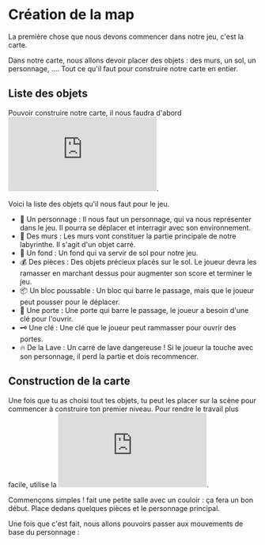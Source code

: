 # Création de la map

La première chose que nous devons commencer dans notre jeu, c'est la carte. 

Dans notre carte, nous allons devoir placer des objets : des murs, un sol, un personnage, .... Tout ce qu'il faut pour construire notre carte en entier.

## Liste des objets

Pouvoir construire notre carte, il nous faudra d'abord ![ajouter des objets](https://github.com/g404-code-gaming/GDevelop_Cour/blob/main/Objets.md).

Voici la liste des objets qu'il nous faut pour le  jeu. 

- 🧍 Un personnage : Il nous faut un personnage, qui va nous représenter dans le jeu. Il pourra se déplacer et interragir avec son environnement.
- 🧱 Des murs : Les murs vont constituer la partie principale de notre labyrinthe. Il s'agit d'un objet carré.
- 🌄 Un fond : Un fond qui va servir de sol pour notre jeu. 
- 💰 Des pièces : Des objets précieux placés sur le sol. Le joueur devra les ramasser en marchant dessus pour augmenter son score et terminer le jeu.
- 📦 Un bloc poussable : Un bloc qui barre le passage, mais que le joueur peut pousser pour le déplacer.
- 🚪 Une porte : Une porte qui barre le passage, le joueur a besoin d'une clé pour l'ouvrir.
- 🗝️ Une clé : Une clé que le joueur peut rammasser pour ouvrir des portes.
- 🔥 De la Lave : Un carré de lave dangereuse ! Si le joueur la touche avec son personnage, il perd la partie et dois recommencer. 

## Construction de la carte

Une fois que tu as choisi tout tes objets, tu peut les placer sur la scène pour commencer à construire ton premier niveau. Pour rendre le travail plus facile, utilise la ![Grille](https://github.com/g404-code-gaming/GDevelop_Cour/blob/main/Grille.md).

Commençons simples ! fait une petite salle avec un couloir : ça fera un bon début. Place dedans quelques pièces et le personnage principal. 

Une fois que c'est fait, nous allons pouvoirs passer aux mouvements de base du personnage : 


